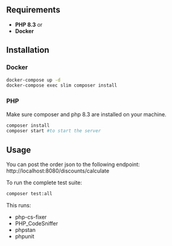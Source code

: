 ## Requirements
* **PHP 8.3**
or
* **Docker**

## Installation
### Docker
```bash
docker-compose up -d
docker-compose exec slim composer install
```
### PHP
Make sure composer and php 8.3 are installed on your machine.
```bash
composer install
composer start #to start the server
```

## Usage
You can post the order json to the following endpoint:
http://localhost:8080/discounts/calculate

To run the complete test suite:
```bash
composer test:all
```
This runs:
- php-cs-fixer
- PHP_CodeSniffer
- phpstan
- phpunit
